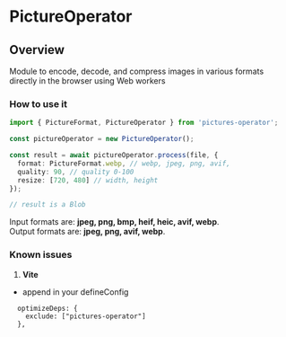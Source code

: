 # PictureOperator

## Overview

Module to encode, decode, and compress images in various formats directly in the browser using Web workers

### How to use it

```typescript
import { PictureFormat, PictureOperator } from 'pictures-operator';

const pictureOperator = new PictureOperator();

const result = await pictureOperator.process(file, {
  format: PictureFormat.webp, // webp, jpeg, png, avif,
  quality: 90, // quality 0-100
  resize: [720, 480] // width, height
});

// result is a Blob
```

Input formats are: **jpeg, png, bmp, heif, heic, avif, webp**.\
Output formats are: **jpeg, png, avif, webp**.

### Known issues

1. **Vite**

- append in your defineConfig

```
  optimizeDeps: {
    exclude: ["pictures-operator"]
  },
```
